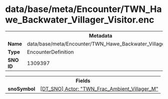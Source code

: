 <h1>data/base/meta/Encounter/TWN_Hawe_Backwater_Villager_Visitor.enc</h1><table><tr><th colspan="100%">Metadata</th></tr><tr><td><b>Name</b></td><td>data/base/meta/Encounter/TWN_Hawe_Backwater_Villager_Visitor.enc</td></tr><tr><td><b>Type</b></td><td>EncounterDefinition</td></tr><tr><td><b>SNO ID</b></td><td>1309397</td></tr></table>

<table><tr><th colspan="100%">Fields</th></tr><tr><td><b>snoSymbol</b></td><td><a href="..\Actor\TWN_Frac_Ambient_Villager_M.acr.md">[DT_SNO] Actor: "TWN_Frac_Ambient_Villager_M"</a></td></tr></table>

